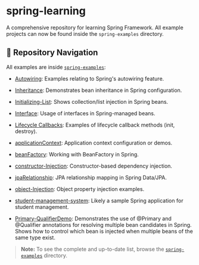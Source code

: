 # spring-learning

A comprehensive repository for learning Spring Framework. All example projects can now be found inside the `spring-examples` directory.

## 📂 Repository Navigation

All examples are inside [`spring-examples`](./spring-examples):

- [Autowiring](./spring-examples/Autowiring): Examples relating to Spring's autowiring feature.
- [Inheritance](./spring-examples/Inheritance): Demonstrates bean inheritance in Spring configuration.
- [Initializing-List](./spring-examples/Initializing-List): Shows collection/list injection in Spring beans.
- [Interface](./spring-examples/Interface): Usage of interfaces in Spring-managed beans.
- [Lifecycle Callbacks](./spring-examples/Lifecycle%20Callbacks): Examples of lifecycle callback methods (init, destroy).
- [applicationContext](./spring-examples/applicationContext): Application context configuration or demos.
- [beanFactory](./spring-examples/beanFactory): Working with BeanFactory in Spring.
- [constructor-Injection](./spring-examples/constructor-Injection): Constructor-based dependency injection.
- [jpaRelationship](./spring-examples/jpaRelationship): JPA relationship mapping in Spring Data/JPA.
- [object-Injection](./spring-examples/object-Injection): Object property injection examples.
- [student-management-system](./spring-examples/student-management-system): Likely a sample Spring application for student management.

- [Primary-QualifierDemo](./spring-examples/Primary-QualifierDemo): Demonstrates the use of @Primary and @Qualifier annotations for resolving multiple bean candidates in Spring. Shows how to control which bean is injected when multiple beans of the same type exist.
> **Note:** To see the complete and up-to-date list, browse the [`spring-examples`](./spring-examples) directory.
